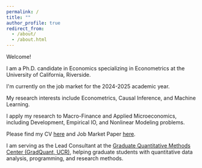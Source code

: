 ```yaml
---
permalink: /
title: ""
author_profile: true
redirect_from: 
  - /about/
  - /about.html
---
```


Welcome!

I am a Ph.D. candidate in Economics specializing in Econometrics at the University of California, Riverside.

I'm currently on the job market for the 2024-2025 academic year.

My research interests include Econometrics, Causal Inference, and Machine Learning.

I apply my research to Macro-Finance and Applied Microeconomics, including Development, Empirical IO, and Nonlinear Modeling problems.

Please find my CV <a href="http://rajveerjat.github.io/files/resume.pdf" target="_blank" rel="noopener noreferrer">here</a> and Job Market Paper <a href="http://rajveerjat.github.io/files/JMP.pdf" target="_blank" rel="noopener noreferrer">here</a>.

I am serving as the Lead Consultant at the <a href="https://gradquant.ucr.edu/" target="_blank" rel="noopener noreferrer">Graduate Quantitative Methods Center (GradQuant, UCR)</a>, helping graduate students with quantitative data analysis, programming, and research methods.
